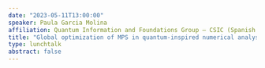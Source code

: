 ```yaml
---
date: "2023-05-11T13:00:00"
speaker: Paula Garcia Molina
affiliation: Quantum Information and Foundations Group – CSIC (Spanish National Research Counci)
title: "Global optimization of MPS in quantum-inspired numerical analysis"
type: lunchtalk
abstract: false
---
```

